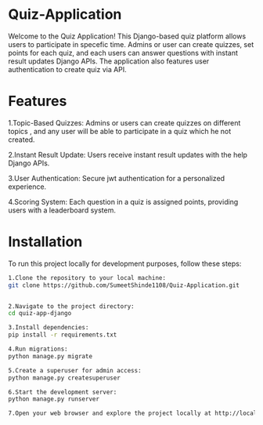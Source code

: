 # Quiz-Application
Welcome to the Quiz Application! This Django-based quiz platform allows users to participate in specefic time. Admins or user can create quizzes, set points for each quiz, and each users can answer questions with instant result updates Django APIs. The application also features user authentication to create quiz via API.

# Features
1.Topic-Based Quizzes: Admins or users can create quizzes on different topics , and any user will be able to participate in a quiz which he not created.

2.Instant Result Update: Users receive instant result updates with the help Django APIs.

3.User Authentication: Secure jwt authentication for a personalized experience.

4.Scoring System: Each question in a quiz is assigned points, providing users with a leaderboard system.

# Installation
To run this project locally for development purposes, follow these steps:

```bash
1.Clone the repository to your local machine:
git clone https://github.com/SumeetShinde1108/Quiz-Application.git


2.Navigate to the project directory:
cd quiz-app-django

3.Install dependencies:
pip install -r requirements.txt

4.Run migrations:
python manage.py migrate

5.Create a superuser for admin access:
python manage.py createsuperuser

6.Start the development server:
python manage.py runserver

7.Open your web browser and explore the project locally at http://localhost:8000/.



